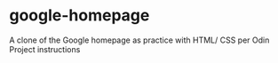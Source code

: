 google-homepage
===============

A clone of the Google homepage as practice with HTML/ CSS per Odin Project instructions
